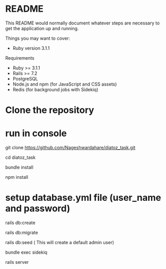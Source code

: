 # README

This README would normally document whatever steps are necessary to get the
application up and running.

Things you may want to cover:

* Ruby version
    3.1.1

Requirements

- Ruby >= 3.1.1
- Rails >= 7.2
- PostgreSQL
- Node.js and npm (for JavaScript and CSS assets)
- Redis (for background jobs with Sidekiq)

# Clone the repository

# run in console
git clone https://github.com/Nageshwardahare/diatoz_task.git

cd diatoz_task

bundle install

npm install

# setup database.yml file (user_name and password)

rails db:create

rails db:migrate

rails db:seed     ( This will create a default admin user)

bundle exec sidekiq

rails server



